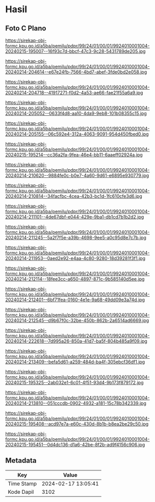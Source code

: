 # Hasil

## Foto C Plano

https://sirekap-obj-formc.kpu.go.id/a5ba/pemilu/pdpr/99/24/01/00/01/9924010001004-20240215-195007--16f93c7d-bbcf-47c3-9c28-5431789de205.jpg

https://sirekap-obj-formc.kpu.go.id/a5ba/pemilu/pdpr/99/24/01/00/01/9924010001004-20240214-204614--e67e24fb-7566-4bd7-abef-3fde0bd2e058.jpg

https://sirekap-obj-formc.kpu.go.id/a5ba/pemilu/pdpr/99/24/01/00/01/9924010001004-20240214-204718--41917271-f0d2-4a53-ae66-fae21f55a6a9.jpg

https://sirekap-obj-formc.kpu.go.id/a5ba/pemilu/pdpr/99/24/01/00/01/9924010001004-20240214-205052--0633f4d8-aa10-4da9-9eb8-101b08355c15.jpg

https://sirekap-obj-formc.kpu.go.id/a5ba/pemilu/pdpr/99/24/01/00/01/9924010001004-20240214-205155--06c592e4-312a-4063-9091-954d450fbed0.jpg

https://sirekap-obj-formc.kpu.go.id/a5ba/pemilu/pdpr/99/24/01/00/01/9924010001004-20240215-195214--cc36a2fa-9fea-46e4-bb11-6aaeff02924a.jpg

https://sirekap-obj-formc.kpu.go.id/a5ba/pemilu/pdpr/99/24/01/00/01/9924010001004-20240214-210620--9884fe0c-b0e7-4a60-9d61-e6895e930779.jpg

https://sirekap-obj-formc.kpu.go.id/a5ba/pemilu/pdpr/99/24/01/00/01/9924010001004-20240214-210814--34facfbc-4cea-42b3-bc1d-1fc610cfe3d6.jpg

https://sirekap-obj-formc.kpu.go.id/a5ba/pemilu/pdpr/99/24/01/00/01/9924010001004-20240214-211101--4de67dbf-e044-429e-9ba1-db1cd7b1b2d2.jpg

https://sirekap-obj-formc.kpu.go.id/a5ba/pemilu/pdpr/99/24/01/00/01/9924010001004-20240214-211245--5a2f7f5e-a39b-4698-9ee5-a0c95d8e7c7b.jpg

https://sirekap-obj-formc.kpu.go.id/a5ba/pemilu/pdpr/99/24/01/00/01/9924010001004-20240214-211953--0aed2e92-e4aa-4c80-9280-18d39281f3f1.jpg

https://sirekap-obj-formc.kpu.go.id/a5ba/pemilu/pdpr/99/24/01/00/01/9924010001004-20240214-212114--18fee3cc-a650-4897-871c-9b585140d5ee.jpg

https://sirekap-obj-formc.kpu.go.id/a5ba/pemilu/pdpr/99/24/01/00/01/9924010001004-20240214-212401--6bf71fea-0160-4e1e-9a68-49dd09e3a74d.jpg

https://sirekap-obj-formc.kpu.go.id/a5ba/pemilu/pdpr/99/24/01/00/01/9924010001004-20240214-212545--d9b67f0c-32be-450b-862b-2a6514ad6669.jpg

https://sirekap-obj-formc.kpu.go.id/a5ba/pemilu/pdpr/99/24/01/00/01/9924010001004-20240214-222618--7d995a26-850a-41d7-ba5f-804b485a9f09.jpg

https://sirekap-obj-formc.kpu.go.id/a5ba/pemilu/pdpr/99/24/01/00/01/9924010001004-20240214-213409--befa5d61-a259-484d-ba4f-305ebcf36df1.jpg

https://sirekap-obj-formc.kpu.go.id/a5ba/pemilu/pdpr/99/24/01/00/01/9924010001004-20240215-195325--2ab032e1-6c01-4f51-93d4-9b173f879172.jpg

https://sirekap-obj-formc.kpu.go.id/a5ba/pemilu/pdpr/99/24/01/00/01/9924010001004-20240214-213810--051cccdb-0902-4932-a181-15c78b342339.jpg

https://sirekap-obj-formc.kpu.go.id/a5ba/pemilu/pdpr/99/24/01/00/01/9924010001004-20240215-195408--acd97e7a-e60c-430d-8b1b-b8ea2be29c50.jpg

https://sirekap-obj-formc.kpu.go.id/a5ba/pemilu/pdpr/99/24/01/00/01/9924010001004-20240215-195451--0d4dc136-d1a6-42be-8f2b-ad9f4156c906.jpg


## Metadata

| Key        | Value               |
| ---------- | ------------------- |
| Time Stamp | 2024-02-17 13:05:41 |
| Kode Dapil | 3102                |



